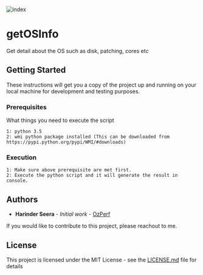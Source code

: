 ![index](https://github.com/hseera/getOSInfo/blob/main/SystemInfo.PNG)

# getOSInfo
Get detail about the OS such as disk, patching, cores etc

## Getting Started

These instructions will get you a copy of the project up and running on your local machine for development and testing purposes.

### Prerequisites

What things you need to execute the script

```
1: python 3.5
2: wmi python package installed (This can be downloaded from https://pypi.python.org/pypi/WMI/#downloads)

```

### Execution

```
1: Make sure above prerequisite are met first.
2: Execute the python script and it will generate the result in console.
```

## Authors

* **Harinder Seera** - *Initial work* - [OzPerf](https://ozperf.com/)

If you would like to contribute to this project, please reachout to me.

## License

This project is licensed under the MIT License - see the [LICENSE.md](LICENSE.md) file for details

